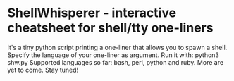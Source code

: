 # ShellWhisperer - interactive cheatsheet for shell/tty one-liners
It's a tiny python script printing a one-liner that allows you to spawn a shell. Specify the language of your one-liner as argument. 
Run it with: python3 shw.py <lang>
Supported languages so far: bash, perl, python and ruby. More are yet to come. Stay tuned!
